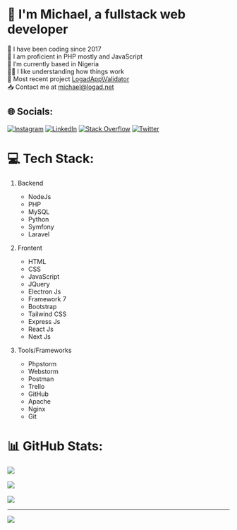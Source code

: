 # 💫 I'm Michael, a fullstack web developer
🌱 I have been coding since 2017<br>💬 I am proficient in PHP mostly and JavaScript<br>📍 I’m currently based in Nigeria<br>👨‍💻 I like understanding how things work<br>🚀 Most recent project [LogadApp\Validator](https://github.com/logadapp/validator)<br>📥 Contact me at michael@logad.net


## 🌐 Socials:
[![Instagram](https://img.shields.io/badge/Instagram-%23E4405F.svg?logo=Instagram&logoColor=white)](https://instagram.com/michaelthedev) [![LinkedIn](https://img.shields.io/badge/LinkedIn-%230077B5.svg?logo=linkedin&logoColor=white)](https://linkedin.com/in/michaelarawole) [![Stack Overflow](https://img.shields.io/badge/-Stackoverflow-FE7A16?logo=stack-overflow&logoColor=white)](https://stackoverflow.com/users/12902649) [![Twitter](https://img.shields.io/badge/Twitter-%231DA1F2.svg?logo=Twitter&logoColor=white)](https://twitter.com/michaelthedev_) 

# 💻 Tech Stack:
1. Backend
   * NodeJs
   * PHP
   * MySQL
   * Python
   * Symfony
   * Laravel
  
2. Frontent
   * HTML
   * CSS
   * JavaScript
   * JQuery
   * Electron Js
   * Framework 7
   * Bootstrap
   * Tailwind CSS
   * Express Js
   * React Js
   * Next Js

3. Tools/Frameworks
   * Phpstorm
   * Webstorm
   * Postman
   * Trello
   * GitHub
   * Apache
   * Nginx
   * Git


# 📊 GitHub Stats:
![](https://github-readme-stats.vercel.app/api?username=michaelthedev&theme=radical&hide_border=false&include_all_commits=false&count_private=true)<br/><br/>
![](https://github-readme-streak-stats.herokuapp.com/?user=michaelthedev&stroke=ffffff&background=1c1917&ring=14b8a6&fire=14b8a6&currStreakNum=ffffff&currStreakLabel=14b8a6&sideNums=ffffff&sideLabels=ffffff&dates=ffffff&hide_border=true)<br/><br/>
![](https://github-readme-stats.vercel.app/api/top-langs/?username=michaelthedev&theme=radical&hide_border=false&include_all_commits=false&count_private=true&layout=compact)

---
<img src="https://komarev.com/ghpvc/?username=michaelthedev&&style=flat-square" align="center" />

<!-- Proudly created with GPRM ( https://gprm.itsvg.in ) -->
